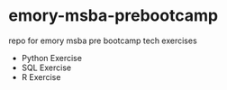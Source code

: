 # emory-msba-prebootcamp
repo for emory msba pre bootcamp tech exercises


* Python Exercise
* SQL Exercise
* R Exercise
